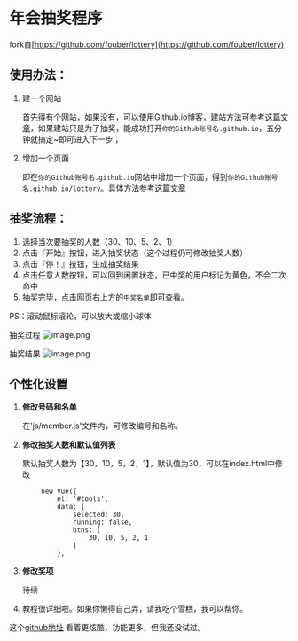 # 年会抽奖程序
fork自[https://github.com/fouber/lottery](https://github.com/fouber/lottery)   


## 使用办法：
1. 建一个网站

    首先得有个网站，如果没有，可以使用Github.io博客，建站方法可参考[这篇文章](https://github.com/qiubaiying/qiubaiying.github.io/wiki/%E5%8D%9A%E5%AE%A2%E6%90%AD%E5%BB%BA%E8%AF%A6%E7%BB%86%E6%95%99%E7%A8%8B)，如果建站只是为了抽奖，能成功打开`你的Github账号名.github.io`，五分钟就搞定~即可进入下一步；

2. 增加一个页面

    即在`你的Github账号名.github.io`网站中增加一个页面，得到`你的Github账号名.github.io/lottery`。具体方法参考[这篇文章](http://chitanda.me/2015/11/03/multiple-git-pages-in-one-github-account/)

## 抽奖流程：

1. 选择当次要抽奖的人数（30、10、5、2、1）
2. 点击『开始』按钮，进入抽奖状态（这个过程仍可修改抽奖人数）
3. 点击『停！』按钮，生成抽奖结果
4. 点击任意人数按钮，可以回到闲置状态，已中奖的用户标记为黄色，不会二次命中
5. 抽奖完毕，点击网页右上方的`中奖名单`即可查看。

PS：滚动鼠标滚轮，可以放大或缩小球体

抽奖过程
![image.png](https://github.com/ketra21/lottery/blob/master/img/demo-lottery.png)

抽奖结果
![image.png](https://github.com/ketra21/lottery/blob/master/img/demo-result.png)


## 个性化设置

1. **修改号码和名单**  

    在'js/member.js'文件内，可修改编号和名称。

2. **修改抽奖人数和默认值列表**  
 
    默认抽奖人数为【30，10，5，2，1】，默认值为30，可以在index.html中修改

```
        new Vue({
            el: '#tools',
            data: {
                selected: 30,
                running: false,
                btns: [
                    30, 10, 5, 2, 1
                ]
            },
```

3. **修改奖项**

    待续

4. 教程很详细啦。如果你懒得自己弄，请我吃个雪糕，我可以帮你。


这个[github地址](https://github.com/moshang-xc/lottery)  看着更炫酷，功能更多，但我还没试过。
